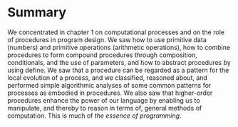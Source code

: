 # Summary
We concentrated in chapter 1 on computational processes and on the role of procedures in program design. We saw how to use primitive data (numbers) and primitive operations (arithmetic operations), how to combine procedures to form compound procedures through composition, conditionals, and the use of parameters, and how to abstract procedures by using define. We saw that a procedure can be regarded as a pattern for the local evolution of a process, and we classified, reasoned about, and performed simple algorithmic analyses of some common patterns for processes as embodied in procedures. We also saw that higher-order procedures enhance the power of our language by enabling us to manipulate, and thereby to reason in terms of, general methods of computation. This is much of *the essence of programming*.
